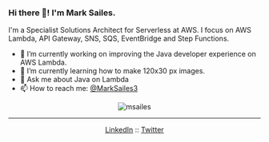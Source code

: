 ### Hi there 👋! I'm Mark Sailes.

I'm a Specialist Solutions Architect for Serverless at AWS. I focus on AWS Lambda, API Gateway, SNS, SQS, EventBridge and Step Functions.

- 🔭 I’m currently working on improving the Java developer experience on AWS Lambda.
- 🌱 I’m currently learning how to make 120x30 px images.
- 💬 Ask me about Java on Lambda
- 📫 How to reach me: <a href="https://twitter.com/MarkSailes3">@MarkSailes3</a>

<p align="center"> <img src="https://github-readme-stats.vercel.app/api?username=marksailes&show_icons=true" alt="msailes" /> </p>

--- 
<p align="center">
  <a href="https://www.linkedin.com/in/mark-sailes/">LinkedIn</a> ::
  <a href="https://twitter.com/MarkSailes3">Twitter</a>
</p>

<!--
**marksailes/marksailes** is a ✨ _special_ ✨ repository because its `README.md` (this file) appears on your GitHub profile.

Here are some ideas to get you started:

- 🔭 I’m currently working on ...
- 🌱 I’m currently learning ...
- 👯 I’m looking to collaborate on ...
- 🤔 I’m looking for help with ...
- 💬 Ask me about ...
- 📫 How to reach me: ...
- 😄 Pronouns: ...
- ⚡ Fun fact: ...
-->
